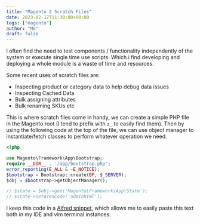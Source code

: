 ```yaml
---
title: "Magento 2 Scratch Files"
date: 2023-02-17T11:30:00+00:00
tags: ["magento"]
author: "Me"
draft: false
---
```

I often find the need to test components / functionality independently of the system or execute single time use scripts. Which i find developing and deploying a whole module is a waste of time and resources.

Some recent uses of scratch files are: 
- Inspecting product or category data to help debug data issues
- Inspecting Cached Data
- Bulk assigning attributes
- Bulk renaming SKUs etc

This is where scratch files come in handy, we can create a simple PHP file in the Magento root (I tend to prefix with `z_` to easily find them). Then by using the following code at the top of the file, we can use object manager to instantiate/fetch classes to perform whatever operation we need. 

```php
<?php

use Magento\Framework\App\Bootstrap;
require __DIR__ . '/app/bootstrap.php';
error_reporting(E_ALL & ~E_NOTICE);
$bootstrap = Bootstrap::create(BP, $_SERVER);
$obj = $bootstrap->getObjectManager();

// $state = $obj->get('Magento\Framework\App\State');
// $state->setAreaCode('adminhtml');
```

I keep this code in a [Alfred snippet](https://www.alfredapp.com/help/features/snippets/), which allows me to easily paste this text both in my IDE and vim terminal instances.